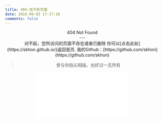 ```yaml
---
title: 404-找不到页面
date: 2016-09-03 17:17:18
comments: false
---
```

<center>404 Not Found<center>
---
<center>
对不起，您所访问的页面不存在或者已删除
你可以[点击此处](https://skhon.github.io/)返回首页.
我的Github：[https://github.com/skhon](https://github.com/skhon)


</center>
<blockquote class="blockquote-center">
    曾与你指尖相碰，也好过一无所有
</blockquote>

<div style="width: 340px; margin: 0 auto;">
    <iframe frameborder="no" border="0" marginwidth="0" marginheight="0" src="//music.163.com/outchain/player?type=2&id=548109162&auto=0&height=66" oncontextmenu="return false"></iframe>
</div>

